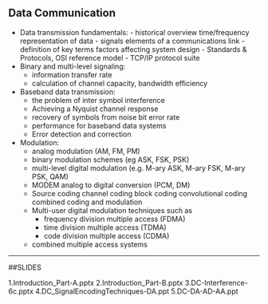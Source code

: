 
## Data Communication
 -   Data transmission fundamentals: 
    -   historical overview time/frequency representation of data
    -   signals elements of a communications link
    -   definition of key terms factors affecting system design
    -   Standards & Protocols, OSI reference model
    -   TCP/IP protocol suite
-   Binary and multi-level signaling:
    -   information transfer rate
    -   calculation of channel capacity, bandwidth efficiency
-   Baseband data transmission:
    -   the problem of inter symbol interference
    -   Achieving a Nyquist channel response
    -   recovery of symbols from noise bit error rate
    -   performance for baseband data systems 
    -   Error detection and correction
-   Modulation: 
    -   analog modulation (AM, FM, PM)
    -   binary modulation schemes (eg ASK, FSK, PSK) 
    -   multi-level digital modulation (e.g. M-ary ASK, M-ary FSK, M-ary PSK, QAM)
    -   MODEM analog to digital conversion (PCM, DM) 
    -   Source coding channel coding block coding convolutional coding combined coding and modulation
    -   Multi-user digital modulation techniques such as
        -   frequency division multiple access (FDMA) 
        -   time division multiple access (TDMA) 
        -   code division multiple access (CDMA)
    -   combined multiple access systems

---

##SLIDES

1.Introduction_Part-A.pptx
2.Introduction_Part-B.pptx
3.DC-Interference-6c.pptx
4.DC_SignalEncodingTechniques-DA.ppt
5.DC-DA-AD-AA.ppt
